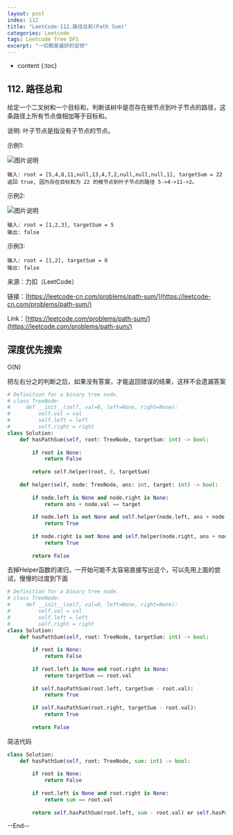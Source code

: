 ```yaml
---
layout: post
index: 112
title: "LeetCode-112.路径总和(Path Sum)"
categories: Leetcode
tags: Leetcode Tree DFS
excerpt: "一切都是最好的安排"
---
```


* content
{:toc}

## 112. 路径总和

给定一个二叉树和一个目标和，判断该树中是否存在根节点到叶子节点的路径，这条路径上所有节点值相加等于目标和。

说明: 叶子节点是指没有子节点的节点。

示例1: 

![图片说明](https://geemaple.github.io/images/leetcode-algorithm-112-1.jpg)

```
输入: root = [5,4,8,11,null,13,4,7,2,null,null,null,1], targetSum = 22
返回 true, 因为存在目标和为 22 的根节点到叶子节点的路径 5->4->11->2。
```

示例2: 

![图片说明](https://geemaple.github.io/images/leetcode-algorithm-112-2.jpg)

```
输入: root = [1,2,3], targetSum = 5
输出: false
```

示例3: 

```
输入: root = [1,2], targetSum = 0
输出: false
```

来源：力扣（LeetCode）

链接：[https://leetcode-cn.com/problems/path-sum/](https://leetcode-cn.com/problems/path-sum/)

Link：[https://leetcode.com/problems/path-sum/](https://leetcode.com/problems/path-sum/)

## 深度优先搜索

O(N)

把左右分之的判断之后，如果没有答案，才能返回错误的结果，这样不会遗漏答案

```python
# Definition for a binary tree node.
# class TreeNode:
#     def __init__(self, val=0, left=None, right=None):
#         self.val = val
#         self.left = left
#         self.right = right
class Solution:
    def hasPathSum(self, root: TreeNode, targetSum: int) -> bool:
        
        if root is None:
            return False
        
        return self.helper(root, 0, targetSum)
        
    def helper(self, node: TreeNode, ans: int, target: int) -> bool:
        
        if node.left is None and node.right is None:
            return ans + node.val == target
        
        if node.left is not None and self.helper(node.left, ans + node.val, target):
            return True
        
        if node.right is not None and self.helper(node.right, ans + node.val, target):
            return True
        
        return False
```

去掉Helper函数的递归，一开始可能不太容易直接写出这个，可以先用上面的尝试，慢慢的过度到下面

```python
# Definition for a binary tree node.
# class TreeNode:
#     def __init__(self, val=0, left=None, right=None):
#         self.val = val
#         self.left = left
#         self.right = right
class Solution:
    def hasPathSum(self, root: TreeNode, targetSum: int) -> bool:
        
        if root is None:
            return False
        
        if root.left is None and root.right is None:
            return targetSum == root.val
        
        if self.hasPathSum(root.left, targetSum - root.val):
            return True
        
        if self.hasPathSum(root.right, targetSum - root.val):
            return True
        
        return False
```

简洁代码

```python
class Solution:
    def hasPathSum(self, root: TreeNode, sum: int) -> bool:
        
        if root is None:
            return False
        
        if root.left is None and root.right is None:
            return sum == root.val
            
        return self.hasPathSum(root.left, sum - root.val) or self.hasPathSum(root.right, sum - root.val)
```

--End--


